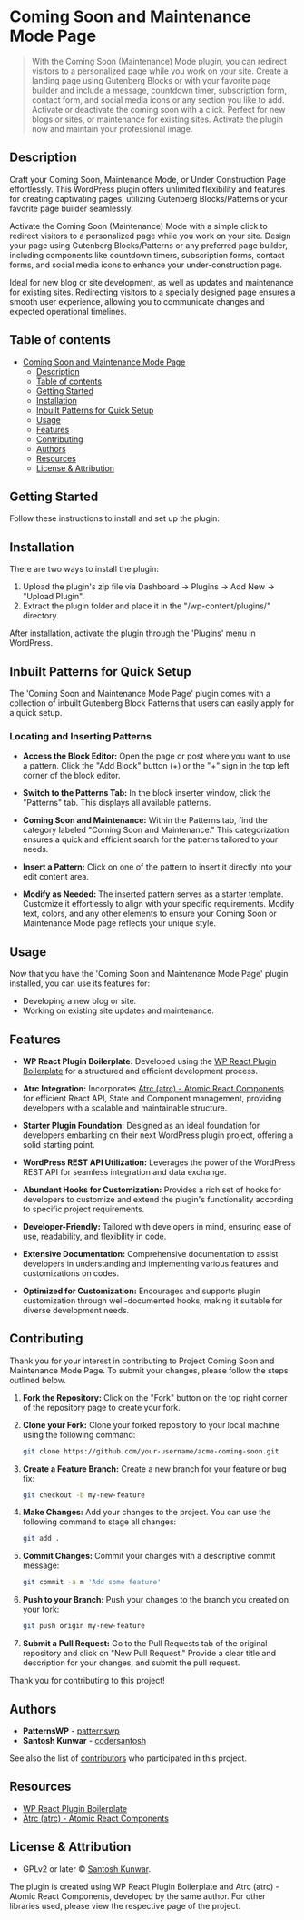 # Coming Soon and Maintenance Mode Page

> With the Coming Soon (Maintenance) Mode plugin, you can redirect visitors to a personalized page while you work on your site. Create a landing page using Gutenberg Blocks or with your favorite page builder and include a message, countdown timer, subscription form, contact form, and social media icons or any section you like to add. Activate or deactivate the coming soon with a click. Perfect for new blogs or sites, or maintenance for existing sites. Activate the plugin now and maintain your professional image.

## Description

Craft your Coming Soon, Maintenance Mode, or Under Construction Page effortlessly. This WordPress plugin offers unlimited flexibility and features for creating captivating pages, utilizing Gutenberg Blocks/Patterns or your favorite page builder seamlessly.

Activate the Coming Soon (Maintenance) Mode with a simple click to redirect visitors to a personalized page while you work on your site. Design your page using Gutenberg Blocks/Patterns or any preferred page builder, including components like countdown timers, subscription forms, contact forms, and social media icons to enhance your under-construction page.

Ideal for new blog or site development, as well as updates and maintenance for existing sites. Redirecting visitors to a specially designed page ensures a smooth user experience, allowing you to communicate changes and expected operational timelines.

## Table of contents

- [Coming Soon and Maintenance Mode Page](#coming-soon-and-maintenance-mode-page)
  - [Description](#description)
  - [Table of contents](#table-of-contents)
  - [Getting Started](#getting-started)
  - [Installation](#installation)
  - [Inbuilt Patterns for Quick Setup](#inbuilt-patterns-for-quick-setup)
  - [Usage](#usage)
  - [Features](#features)
  - [Contributing](#contributing)
  - [Authors](#authors)
  - [Resources](#resources)
  - [License & Attribution](#license--attribution)

## Getting Started

Follow these instructions to install and set up the plugin:

## Installation

There are two ways to install the plugin:

1. Upload the plugin's zip file via Dashboard -> Plugins -> Add New -> "Upload Plugin".
2. Extract the plugin folder and place it in the "/wp-content/plugins/" directory.

After installation, activate the plugin through the 'Plugins' menu in WordPress.

## Inbuilt Patterns for Quick Setup

The 'Coming Soon and Maintenance Mode Page' plugin comes with a collection of inbuilt Gutenberg Block Patterns that users can easily apply for a quick setup.

### Locating and Inserting Patterns

- **Access the Block Editor:** Open the page or post where you want to use a pattern. Click the "Add Block" button (+) or the "+" sign in the top left corner of the block editor.

- **Switch to the Patterns Tab:** In the block inserter window, click the "Patterns" tab. This displays all available patterns.

- **Coming Soon and Maintenance:** Within the Patterns tab, find the category labeled "Coming Soon and Maintenance." This categorization ensures a quick and efficient search for the patterns tailored to your needs.

- **Insert a Pattern:** Click on one of the pattern to insert it directly into your edit content area.

- **Modify as Needed:** The inserted pattern serves as a starter template. Customize it effortlessly to align with your specific requirements. Modify text, colors, and any other elements to ensure your Coming Soon or Maintenance Mode page reflects your unique style.

## Usage

Now that you have the 'Coming Soon and Maintenance Mode Page' plugin installed, you can use its features for:

- Developing a new blog or site.
- Working on existing site updates and maintenance.

## Features

- **WP React Plugin Boilerplate:** Developed using the [WP React Plugin Boilerplate](https://patternswp.com//wp-react-plugin-boilerplate) for a structured and efficient development process.

- **Atrc Integration:** Incorporates [Atrc (atrc) - Atomic React Components](https://www.npmjs.com/package/atrc) for efficient React API, State and Component management, providing developers with a scalable and maintainable structure.

- **Starter Plugin Foundation:** Designed as an ideal foundation for developers embarking on their next WordPress plugin project, offering a solid starting point.

- **WordPress REST API Utilization:** Leverages the power of the WordPress REST API for seamless integration and data exchange.

- **Abundant Hooks for Customization:** Provides a rich set of hooks for developers to customize and extend the plugin's functionality according to specific project requirements.

- **Developer-Friendly:** Tailored with developers in mind, ensuring ease of use, readability, and flexibility in code.

- **Extensive Documentation:** Comprehensive documentation to assist developers in understanding and implementing various features and customizations on codes.

- **Optimized for Customization:** Encourages and supports plugin customization through well-documented hooks, making it suitable for diverse development needs.

## Contributing

Thank you for your interest in contributing to Project Coming Soon and Maintenance Mode Page. To submit your changes, please follow the steps outlined below.

1. **Fork the Repository:** Click on the "Fork" button on the top right corner of the repository page to create your fork.

2. **Clone your Fork:** Clone your forked repository to your local machine using the following command:

   ```sh
   git clone https://github.com/your-username/acme-coming-soon.git
   ```

3. **Create a Feature Branch:** Create a new branch for your feature or bug fix:
   ```sh
   git checkout -b my-new-feature
   ```
4. **Make Changes:** Add your changes to the project. You can use the following command to stage all changes:

   ```sh
   git add .
   ```

5. **Commit Changes:** Commit your changes with a descriptive commit message:

   ```sh
   git commit -a m 'Add some feature'
   ```

6. **Push to your Branch:** Push your changes to the branch you created on your fork:
   ```sh
   git push origin my-new-feature
   ```
7. **Submit a Pull Request:** Go to the Pull Requests tab of the original repository and click on "New Pull Request." Provide a clear title and description for your changes, and submit the pull request.

Thank you for contributing to this project!

## Authors

- **PatternsWP** - [patternswp](https://patternswp.com/)
- **Santosh Kunwar** - [codersantosh](https://twitter.com/codersantosh)

See also the list of [contributors](https://github.com/codersantosh/acme-coming-soon/graphs/contributors) who participated in this project.

## Resources

- [WP React Plugin Boilerplate](https://patternswp.com//wp-react-plugin-boilerplate)
- [Atrc (atrc) - Atomic React Components](https://www.npmjs.com/package/atrc)

## License & Attribution

- GPLv2 or later © [Santosh Kunwar](https://twitter.com/codersantosh).

The plugin is created using WP React Plugin Boilerplate and Atrc (atrc) - Atomic React Components, developed by the same author. For other libraries used, please view the respective page of the project.
